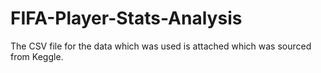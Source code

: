 # FIFA-Player-Stats-Analysis
The CSV file for the data which was used is attached which was sourced from Keggle.
